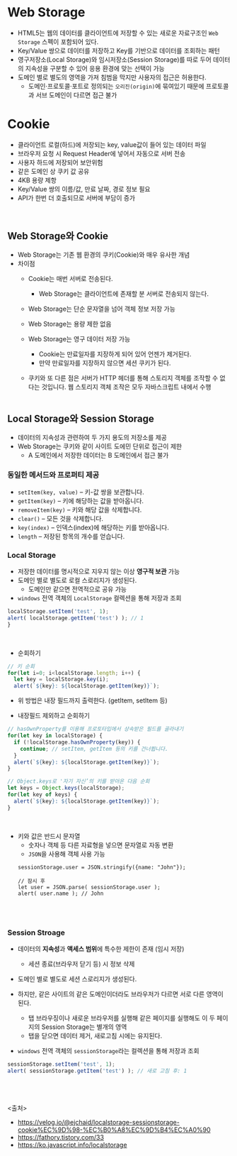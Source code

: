 # Web Storage
- HTML5는 웹의 데이터를 클라이언트에 저장할 수 있는 새로운 자료구조인 `Web Storage` 스펙이 포함되어 있다.
- Key/Value 쌍으로 데이터를 저장하고 Key를 기반으로 데이터를 조회하는 패턴
- 영구저장소(Local Storage)와 임시저장소(Session Storage)를 따로 두어 데이터의 지속성을 구분할 수 있어 응용 환경에 맞는 선택이 가능
- 도메인 별로 별도의 영역을 가져 침범을 막지만 사용자의 접근은 허용한다.
  - 도메인·프로토콜·포트로 정의되는 `오리진(origin)`에 묶여있기 때문에 프로토콜과 서브 도메인이 다르면 접근 불가

# Cookie
- 클라이언트 로컬(하드)에 저장되는 key, value값이 들어 있는 데이터 파일
- 브라우저 요청 시  Request Header에 넣어서 자동으로 서버 전송
- 사용자 하드에 저장되어 보안위험
- 같은 도메인 상 쿠키 값 공유
- 4KB 용량 제항
- Key/Value 쌍의 이름/값, 만료 날짜, 경로 정보 필요
- API가 한번 더 호출되므로 서버에 부담이 증가
<br>

## Web Storage와 Cookie
- Web Storage는 기존 웹 환경의 쿠키(Cookie)와 매우 유사한 개념
- 차이점
  - Cookie는 매번 서버로 전송된다.
    - Web Storage는 클라이언트에 존재할 분 서버로 전송되지 않는다.
    
  - Web Storage는 단순 문자열을 넘어 객체 정보 저장 가능
  - Web Storage는 용량 제한 없음
  
  - Web Storage는 영구 데이터 저장 가능
    - Cookie는 만료일자를 지장하게 되어 있어 언젠가 제거된다.
    - 만약 만료일자를 지장하지 않으면 세션 쿠키가 된다.
    
  - 쿠키와 또 다른 점은 서버가 HTTP 헤더를 통해 스토리지 객체를 조작할 수 없다는 것입니다. 웹 스토리지 객체 조작은 모두 자바스크립트 내에서 수행
<br><br>

## Local Storage와 Session Storage
- 데이터의 지속성과 관련하여 두 가지 용도의 저장소를 제공
- Web Storage는 쿠키와 같이 사이트 도에민 단위로 접근이 제한
  - A 도메인에서 저장한 데이터는 B 도메인에서 접근 불가

### 동일한 메서드와 프로퍼티 제공
- `setItem(key, value)` – 키-값 쌍을 보관합니다.
- `getItem(key)` – 키에 해당하는 값을 받아옵니다.
- `removeItem(key)` – 키와 해당 값을 삭제합니다.
- `clear()` – 모든 것을 삭제합니다.
- `key(index)` – 인덱스(index)에 해당하는 키를 받아옵니다.
- `length` – 저장된 항목의 개수를 얻습니다.

### Local Storage
- 저장한 데이터를 명시적으로 지우지 않는 이상 **영구적 보관** 가능
- 도메인 별로 별도로 로컬 스로리지가 생성된다.
  - 도메인만 같으면 전역적으로 공유 가능
- `windows` 전역 객체의 `LocalStorage` 컬렉션을 통해 저장과 조회
```js
localStorage.setItem('test', 1);
alert( localStorage.getItem('test') ); // 1
}
```
<br>

- 순회하기
```js
// 키 순회
for(let i=0; i<localStorage.length; i++) {
  let key = localStorage.key(i);
  alert(`${key}: ${localStorage.getItem(key)}`);
```
  - 위 방법은 내장 필드까지 출력한다. (getItem, setItem 등)

- 내장필드 제외하고 순회하기
```js
// hasOwnProperty를 이용해 프로토타입에서 상속받은 필드를 골라내기
for(let key in localStorage) {
  if (!localStorage.hasOwnProperty(key)) {
    continue; // setItem, getItem 등의 키를 건너뜁니다.
  }
  alert(`${key}: ${localStorage.getItem(key)}`);
}

// Object.keys로 '자기 자신’의 키를 받아온 다음 순회
let keys = Object.keys(localStorage);
for(let key of keys) {
  alert(`${key}: ${localStorage.getItem(key)}`);
}
```
<br>

- 키와 값은 반드시 문자열
  - 숫자나 객체 등 다른 자료형을 넣으면 문자열로 자동 변환
  - `JSON`을 사용해 객체 사용 가능
  ```JS
  sessionStorage.user = JSON.stringify({name: "John"});

  // 잠시 후
  let user = JSON.parse( sessionStorage.user );
  alert( user.name ); // John
  ```
<br><br>

### Session Stroage
- 데이터의 **지속성**과 **액세스 범위**에 특수한 제한이 존재 (임시 저장)
  - 세션 종료(브라우저 닫기 등) 시 정보 삭제
  
- 도메인 별로 별도로 세션 스로리지가 생성된다.
- 하지만, 같은 사이트의 같은 도메인이더라도 브라우저가 다르면 서로 다른 영역이 된다.
  - 탭 브라우징이나 새로운 브라우저를 실행해 같은 페이지를 실행해도 이 두 페이지의 Session Storage는 별개의 영역
  - 탭을 닫으면 데이터 제거, 새로고침 시에는 유지된다.
  
- `windows` 전역 객체의 `sessionStorage`라는 컬렉션을 통해 저장과 조회

```js
sessionStorage.setItem('test', 1);
alert( sessionStorage.getItem('test') ); // 새로 고침 후: 1
```



<br><br><br>
<출처>
- https://velog.io/@ejchaid/localstorage-sessionstorage-cookie%EC%9D%98-%EC%B0%A8%EC%9D%B4%EC%A0%90
- https://fathory.tistory.com/33
- https://ko.javascript.info/localstorage
